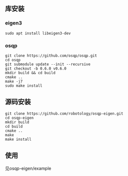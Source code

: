 ## 库安装

### eigen3
```
sudo apt install libeigen3-dev
```
### osqp
```
git clone https://github.com/osqp/osqp.git
cd osqp
git submodule update --init --recursive
git checkout -b 0.6.0 v0.6.0
mkdir build && cd build
cmake ..
make -j7
sudo make install
```

## 源码安装

```
git clone https://github.com/robotology/osqp-eigen.git
cd osqp-eigen
mkdir build
cd build
cmake ..
make
make install
```

## 使用

见osqp-eigen/example